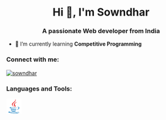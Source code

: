 <h1 align="center">Hi 👋, I'm Sowndhar</h1>
<h3 align="center">A passionate Web developer from India</h3>

- 🌱 I’m currently learning **Competitive Programming**

<h3 align="left">Connect with me:</h3>
<p align="left">
<a href="https://linkedin.com/in/sowndhar" target="blank"><img align="center" src="https://raw.githubusercontent.com/rahuldkjain/github-profile-readme-generator/master/src/images/icons/Social/linked-in-alt.svg" alt="sowndhar" height="30" width="40" /></a>
</p>

<h3 align="left">Languages and Tools:</h3>
<p align="left"> <a href="https://www.java.com" target="_blank" rel="noreferrer"> <img src="https://raw.githubusercontent.com/devicons/devicon/master/icons/java/java-original.svg" alt="java" width="40" height="40"/> </a> </p>
